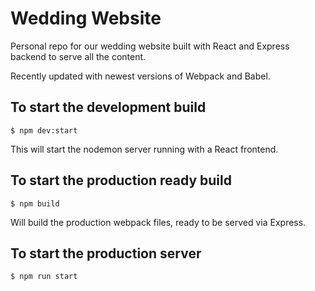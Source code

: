 # Wedding Website

Personal repo for our wedding website built with React and Express backend to serve all the content.

Recently updated with newest versions of Webpack and Babel.

## To start the development build

    $ npm dev:start

This will start the nodemon server running with a React frontend.

## To start the production ready build

    $ npm build

Will build the production webpack files, ready to be served via Express.

## To start the production server

    $ npm run start
